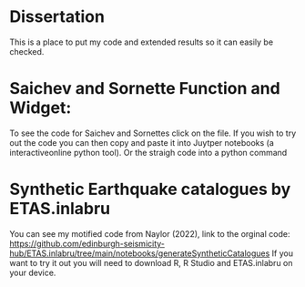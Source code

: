 # Dissertation
This is a place to put my code and extended results so it can easily be checked. 

# Saichev and Sornette Function and Widget:

To see the code for Saichev and Sornettes click on the file. 
If you wish to try out the code you can then copy and paste it into Juytper notebooks (a interactiveonline python tool). 
Or the straigh code into a python command

# Synthetic Earthquake catalogues by ETAS.inlabru

You can see my motified code from Naylor (2022), 
link to the orginal code: https://github.com/edinburgh-seismicity-hub/ETAS.inlabru/tree/main/notebooks/generateSyntheticCatalogues
If you want to try it out you will need to download R, R Studio and ETAS.inlabru on your device. 
